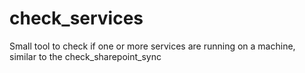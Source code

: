 # check_services
Small tool to check if one or more services are running on a machine, similar to the check_sharepoint_sync
